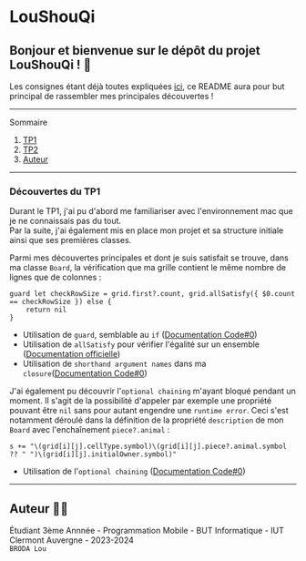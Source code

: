 # **LouShouQi**

## Bonjour et bienvenue sur le dépôt du projet LouShouQi ! 👋

Les consignes étant déjà toutes expliquées [ici](https://codefirst.iut.uca.fr/git/mchSamples_Apple/DouShouQi), ce README aura pour but principal de rassembler mes principales découvertes !  

---

Sommaire 
 1. [TP1](#tp1)
 2. [TP2](#tp2)
 3. [Auteur](#auteur)
---

<div id='tp1'/>

### Découvertes du TP1

Durant le TP1, j'ai pu d'abord me familiariser avec l'environnement mac que je ne connaissais pas du tout.  
Par la suite, j'ai également mis en place mon projet et sa structure initiale ainsi que ses premières classes.  

Parmi mes découvertes principales et dont je suis satisfait se trouve, dans ma classe `Board`, la vérification que ma grille contient le même nombre de lignes que de colonnes :  
```
guard let checkRowSize = grid.first?.count, grid.allSatisfy({ $0.count == checkRowSize }) else {
    return nil
}
```
- Utilisation de `guard`, semblable au `if` ([Documentation Code#0](https://codefirst.iut.uca.fr/documentation/mchCoursDocusaurus/docusaurus/Swift/docs/Swift/controlFlow/#how-to-use-guard-statements))  
- Utilisation de `allSatisfy` pour vérifier l'égalité sur un ensemble ([Documentation officielle](https://developer.apple.com/documentation/swift/array/allsatisfy(_:)))  
- Utilisation de `shorthand argument names` dans ma `closure`([Documentation Code#0](https://codefirst.iut.uca.fr/documentation/mchCoursDocusaurus/docusaurus/Swift/docs/Swift/closures/#how-to-write-closure-with-shorthand-argument-names))  

J'ai également pu découvrir l'`optional chaining` m'ayant bloqué pendant un moment. Il s'agit de la possibilité d'appeler par exemple une propriété pouvant être `nil` sans pour autant engendre une `runtime error`. Ceci s'est notamment déroulé dans la définition de la propriété `description` de mon `Board` avec l'enchaînement `piece?.animal` :  
```
s += "\(grid[i][j].cellType.symbol)\(grid[i][j].piece?.animal.symbol ?? " ")\(grid[i][j].initialOwner.symbol)"
```
- Utilisation de l'`optional chaining` ([Documentation Code#0](https://codefirst.iut.uca.fr/documentation/mchCoursDocusaurus/docusaurus/Swift/docs/Swift/optionals/#how-to-use-optional-chaining-abc))  

---

<div id='auteur'/>

## Auteur :technologist:

Étudiant 3ème Annnée - Programmation Mobile - BUT Informatique - IUT Clermont Auvergne - 2023-2024   
`BRODA Lou`